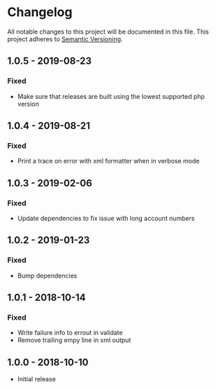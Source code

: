 # Changelog

All notable changes to this project will be documented in this file.
This project adheres to [Semantic Versioning](http://semver.org/).

## 1.0.5 - 2019-08-23

### Fixed

- Make sure that releases are built using the lowest supported php version

## 1.0.4 - 2019-08-21

### Fixed

- Print a trace on error with xml formatter when in verbose mode

## 1.0.3 - 2019-02-06

### Fixed

- Update dependencies to fix issue with long account numbers

## 1.0.2 - 2019-01-23

### Fixed

- Bump dependencies

## 1.0.1 - 2018-10-14

### Fixed

- Write failure info to errout in validate
- Remove trailing empy line in xml output

## 1.0.0 - 2018-10-10

- Initial release
